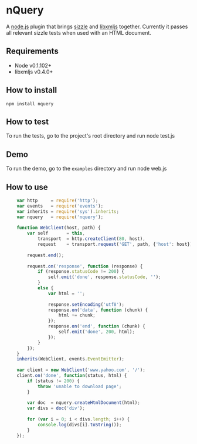 nQuery
=====================================
A [node.js](http://github.com/ry/node) plugin that brings [sizzle](http://github.com/jeresig/sizzle) and [libxmljs](http://github.com/polotek/libxmljs) together. Currently it passes all relevant sizzle tests when used with an HTML document.

## Requirements
- Node v0.1.102+
- libxmljs v0.4.0+

## How to install
    npm install nquery

## How to test
To run the tests, go to the project's root directory and run
    node test.js

## Demo
To run the demo, go to the `examples` directory and run
    node web.js

## How to use

``` javascript
    var http     = require('http');
    var events   = require('events');
    var inherits = require('sys').inherits;
    var nquery   = require('nquery');
    
    function WebClient(host, path) {
        var self       = this,
            transport  = http.createClient(80, host),
            request    = transport.request('GET', path, {'host': host});
    
        request.end();
    
        request.on('response', function (response) {
            if (response.statusCode != 200) {
                self.emit('done', response.statusCode, '');
            }
            else {
                var html = '';
    
                response.setEncoding('utf8');
                response.on('data', function (chunk) {
                    html += chunk;
                });
                response.on('end', function (chunk) {
                    self.emit('done', 200, html);
                });
            }
        });
    }
    inherits(WebClient, events.EventEmitter);
    
    var client = new WebClient('www.yahoo.com', '/');
    client.on('done', function(status, html) {
        if (status != 200) {
            throw 'unable to download page';
        }
    
        var doc  = nquery.createHtmlDocument(html);
        var divs = doc('div');
    
        for (var i = 0; i < divs.length; i++) {
            console.log(divs[i].toString());
        }
    });
```
